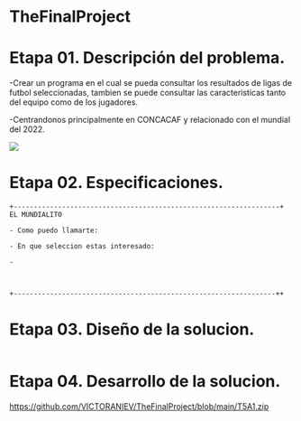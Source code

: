 # TheFinalProject

# Etapa 01. Descripción del problema.

-Crear un programa en el cual se pueda consultar los resultados de ligas de futbol seleccionadas, tambien se puede consultar las caracteristicas tanto del equipo como de los jugadores. 

-Centrandonos principalmente en CONCACAF y relacionado con el mundial del 2022.

![](https://www.google.com/url?sa=i&url=https%3A%2F%2Fwww.poresto.net%2Fdeportes%2F2022%2F3%2F30%2Fasi-quedo-la-clasificacion-de-la-eliminatoria-de-la-concacaf-para-qatar-2022-326814.html&psig=AOvVaw3mjkMk4R6Jgk1XhDt3cMib&ust=1669992351725000&source=images&cd=vfe&ved=0CBAQjRxqFwoTCLDNwcLU2PsCFQAAAAAdAAAAABAJ)

# Etapa 02. Especificaciones.

~~~
+------------------------------------------------------------------+
EL MUNDIALITO

- Como puedo llamarte: 

- En que seleccion estas interesado:

- 



+-----------------------------------------------------------------++
~~~


# Etapa 03. Diseño de la solucion.
![]()

# Etapa 04. Desarrollo de la solucion.

https://github.com/VICTORANIEV/TheFinalProject/blob/main/T5A1.zip
